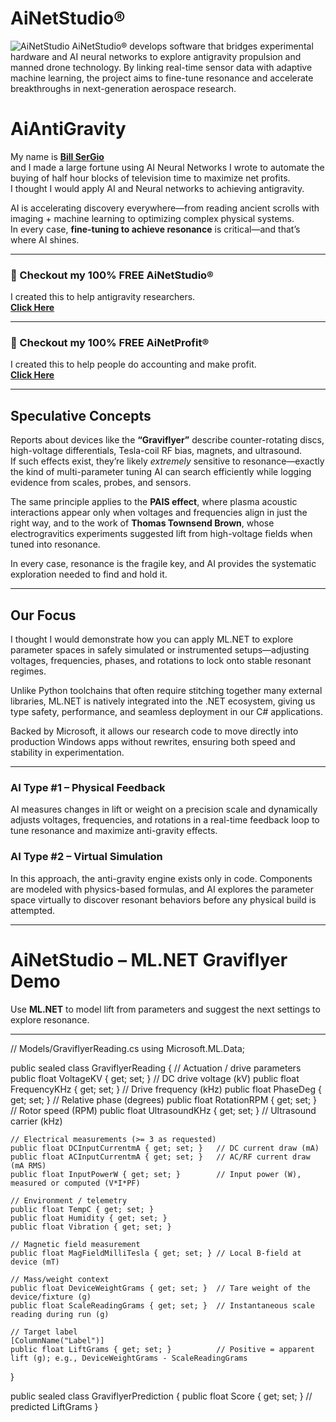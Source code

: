 # AiNetStudio®
![AiNetStudio](https://aiantigravity.com/img/zainetstudio.png)
AiNetStudio® develops software that bridges experimental hardware and AI neural networks to explore antigravity propulsion and manned drone technology. By linking real-time sensor data with adaptive machine learning, the project aims to fine-tune resonance and accelerate breakthroughs in next-generation aerospace research.

# AiAntiGravity

My name is [**Bill SerGio**](https://sergioapps.com/articles/articles.html)  
and I made a large fortune using AI Neural Networks I wrote to automate the buying of half hour blocks of television time to maximize net profits.  
I thought I would apply AI and Neural networks to achieving antigravity.  

AI is accelerating discovery everywhere—from reading ancient scrolls with imaging + machine learning to optimizing complex physical systems.  
In every case, **fine-tuning to achieve resonance** is critical—and that’s where AI shines.

---

### 🚀 Checkout my 100% FREE AiNetStudio®
I created this to help antigravity researchers.  
[**Click Here**](https://ainetstudio.com)

---

### 💼 Checkout my 100% FREE AiNetProfit®
I created this to help people do accounting and make profit.  
[**Click Here**](https://ainetprofit.com)

---

## Speculative Concepts

Reports about devices like the **“Graviflyer”** describe counter-rotating discs, high-voltage differentials, Tesla-coil RF bias, magnets, and ultrasound.  
If such effects exist, they’re likely *extremely* sensitive to resonance—exactly the kind of multi-parameter tuning AI can search efficiently while logging evidence from scales, probes, and sensors.  

The same principle applies to the **PAIS effect**, where plasma acoustic interactions appear only when voltages and frequencies align in just the right way, and to the work of **Thomas Townsend Brown**, whose electrogravitics experiments suggested lift from high-voltage fields when tuned into resonance.  

In every case, resonance is the fragile key, and AI provides the systematic exploration needed to find and hold it.

---

## Our Focus

I thought I would demonstrate how you can apply ML.NET to explore parameter spaces in safely simulated or instrumented setups—adjusting voltages, frequencies, phases, and rotations to lock onto stable resonant regimes.  

Unlike Python toolchains that often require stitching together many external libraries, ML.NET is natively integrated into the .NET ecosystem, giving us type safety, performance, and seamless deployment in our C# applications.  

Backed by Microsoft, it allows our research code to move directly into production Windows apps without rewrites, ensuring both speed and stability in experimentation.

---

### AI Type #1 – Physical Feedback
AI measures changes in lift or weight on a precision scale and dynamically adjusts voltages, frequencies, and rotations in a real-time feedback loop to tune resonance and maximize anti-gravity effects.

### AI Type #2 – Virtual Simulation
In this approach, the anti-gravity engine exists only in code. Components are modeled with physics-based formulas, and AI explores the parameter space virtually to discover resonant behaviors before any physical build is attempted.

---

# AiNetStudio – ML.NET Graviflyer Demo

Use **ML.NET** to model lift from parameters and suggest the next settings to explore resonance.

---

// Models/GraviflyerReading.cs
using Microsoft.ML.Data;

public sealed class GraviflyerReading
{
    // Actuation / drive parameters
    public float VoltageKV { get; set; }          // DC drive voltage (kV)
    public float FrequencyKHz { get; set; }       // Drive frequency (kHz)
    public float PhaseDeg { get; set; }           // Relative phase (degrees)
    public float RotationRPM { get; set; }        // Rotor speed (RPM)
    public float UltrasoundKHz { get; set; }      // Ultrasound carrier (kHz)

    // Electrical measurements (>= 3 as requested)
    public float DCInputCurrentmA { get; set; }   // DC current draw (mA)
    public float ACInputCurrentmA { get; set; }   // AC/RF current draw (mA RMS)
    public float InputPowerW { get; set; }        // Input power (W), measured or computed (V*I*PF)

    // Environment / telemetry
    public float TempC { get; set; }
    public float Humidity { get; set; }
    public float Vibration { get; set; }

    // Magnetic field measurement
    public float MagFieldMilliTesla { get; set; } // Local B-field at device (mT)

    // Mass/weight context
    public float DeviceWeightGrams { get; set; }  // Tare weight of the device/fixture (g)
    public float ScaleReadingGrams { get; set; }  // Instantaneous scale reading during run (g)

    // Target label
    [ColumnName("Label")]
    public float LiftGrams { get; set; }          // Positive = apparent lift (g); e.g., DeviceWeightGrams - ScaleReadingGrams
}

public sealed class GraviflyerPrediction
{
    public float Score { get; set; } // predicted LiftGrams
}

